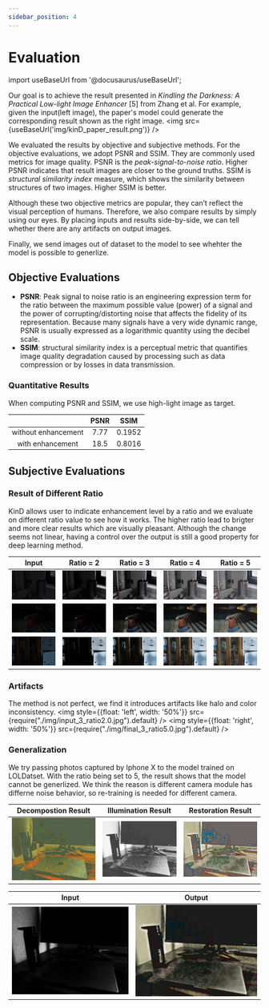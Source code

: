 ```yaml
---
sidebar_position: 4
---
```


# Evaluation
import useBaseUrl from '@docusaurus/useBaseUrl';

Our goal is to achieve the result presented in *Kindling the Darkness: A Practical Low-light Image Enhancer* [5] from Zhang et al. For example, given the input(left image), the paper's model could generate the corresponding result shown as the right image.
<img src={useBaseUrl('img/kinD_paper_result.png')} />

We evaluated the results by objective and subjective methods. For the objective evaluations, we adopt PSNR and SSIM. They are commonly used metrics for image quality. PSNR is the *peak-signal-to-noise ratio*. Higher PSNR indicates that result images are closer to the ground truths. SSIM is *structural similarity index* measure, which shows the similarity between structures of two images. Higher SSIM is better.

Although these two objective metrics are popular, they can’t reflect the visual perception of humans. Therefore, we also compare results by simply using our eyes. By placing inputs and results side-by-side, we can tell whether there are any artifacts on output images. 

Finally, we send images out of dataset to the model to see whehter the model is possible to generlize.

## Objective Evaluations
* **PSNR**: Peak signal to noise ratio is an engineering expression term for the ratio between the maximum possible value (power) of a signal and the power of corrupting/distorting noise that affects the fidelity of its representation. Because many signals have a very wide dynamic range, PSNR is usually expressed as a logarithmic quantity using the decibel scale.
* **SSIM**: structural similarity index is a perceptual metric that quantifies image quality degradation caused by processing such as data compression or by losses in data transmission.

### Quantitative Results
When computing PSNR and SSIM, we use high-light image as target.

|  | PSNR | SSIM |
| :-----------:  | :-----------:  | :-----------:  |
| without enhancement  | 7.77  | 0.1952  |
| with enhancement  | 18.5  | 0.8016  |

## Subjective Evaluations

### Result of Different Ratio
KinD allows user to indicate enhancement level by a ratio and we evaluate on different ratio value to see how it works. The higher ratio lead to brigter and more clear results which are visually pleasant. Although the change seems not linear, having a control over the output is still a good property for deep learning method.

| Input | Ratio = 2 | Ratio = 3 | Ratio = 4 | Ratio = 5 |
| :-----------:  | :-----------:  | :-----------:  | :-----------: | :-----------:  |
| ![](./img/input_2_ratio2.0.jpg)  | ![](./img/final_2_ratio2.0.jpg)  | ![](./img/final_2_ratio3.0.jpg)  | ![](./img/final_2_ratio4.0.jpg) | ![](./img/final_2_ratio5.0.jpg)  |
| ![](./img/input_8_ratio2.0.jpg)  | ![](./img/final_8_ratio2.0.jpg)  | ![](./img/final_8_ratio3.0.jpg)  | ![](./img/final_8_ratio4.0.jpg) | ![](./img/final_8_ratio5.0.jpg)  |
| ![](./img/input_14_ratio2.0.jpg)  | ![](./img/final_14_ratio2.0.jpg)  | ![](./img/final_14_ratio3.0.jpg)  | ![](./img/final_14_ratio4.0.jpg) | ![](./img/final_14_ratio5.0.jpg)  |

### Artifacts
The method is not perfect, we find it introduces artifacts like halo and color inconsistency.
<img style={{float: 'left', width: '50%'}} src={require("./img/input_3_ratio2.0.jpg").default} />
<img style={{float: 'right', width: '50%'}} src={require("./img/final_3_ratio5.0.jpg").default} />
&nbsp;

### Generalization
We try passing photos captured by Iphone X to the model trained on LOLDatset. With the ratio being set to 5, the result shows that the model cannot be generlized. We think the reason is different camera module has differne noise behavior, so re-training is needed for different camera.

| Decompostion Result | Illumination Result | Restoration Result |
| :-----------:  | :-----------:  | :-----------: |
| ![](./img/decomp_r_0_ratio5.0.jpg)  | ![](./img/adjustment_0_ratio5.0.jpg)  | ![](./img/restoration_0_ratio5.0.jpg) |

| Input | Output |
| :-----------:  | :-----------:  |
| ![](./img/decomp_i_0_ratio5.0.jpg)  | ![](./img/final_0_ratio5.0.jpg)  |
